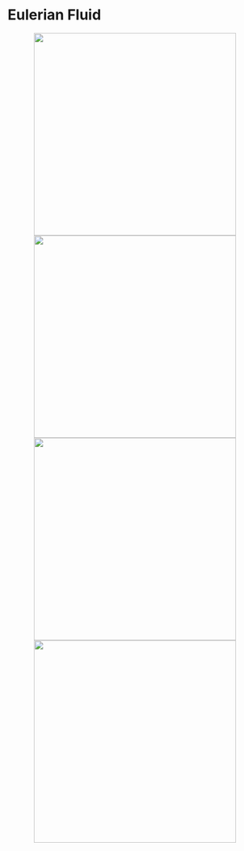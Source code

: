 # Eulerian Fluid

<div align="center">
<img src="https://github.com/tuicher/EulerianFluid/assets/26395726/3c96b56e-e85c-45d9-b889-6008975642da" width="400">
</div>

<div align="center">
<img src="https://github.com/tuicher/EulerianFluid/assets/26395726/68ad3ed5-8db1-44de-8d48-8796c7ac309d" width="400">
</div>

<div align="center">
<img src="https://github.com/tuicher/EulerianFluid/assets/26395726/9c171e66-be9e-4e1a-a529-cede93fbcfb8" width="400">
</div>

<div align="center">
<img src="https://github.com/tuicher/EulerianFluid/assets/26395726/e7c9c904-34c6-44ca-b14a-a1f2ed35be26" width="400">
</div>
